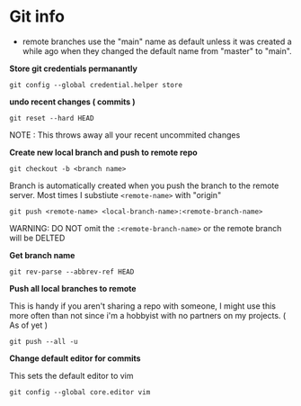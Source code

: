
# Git info 

- remote branches use the "main" name as default unless it was created a while ago when they changed the default 
name from "master" to "main".



**Store git credentials permanantly**

`git config --global credential.helper store`


**undo recent changes ( commits )**

`git reset --hard HEAD`


NOTE : This throws away all your recent uncommited changes


**Create new local branch and push to remote repo**

`git checkout -b <branch name> `

Branch is automatically created when you push the branch to the remote server. Most times I substiute `<remote-name>` with "origin"

`git push <remote-name> <local-branch-name>:<remote-branch-name>`


WARNING: DO NOT omit the `:<remote-branch-name>` or the remote branch will be DELTED


**Get branch name**

`git rev-parse --abbrev-ref HEAD`

**Push all local branches to remote**

This is handy if you aren't sharing a repo with someone, I might use this more often than not since i'm a hobbyist with no partners on my projects. ( As of yet ) 

`git push --all -u`

**Change default editor for commits**

This sets the default editor to vim 

`git config --global core.editor vim`
